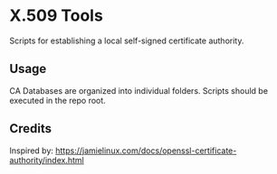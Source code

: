 # X.509 Tools
Scripts for establishing a local self-signed certificate authority. 

## Usage
CA Databases are organized into individual folders. Scripts should be executed in the repo root. 

## Credits
Inspired by: https://jamielinux.com/docs/openssl-certificate-authority/index.html 
